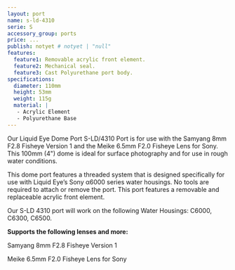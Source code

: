 ```yaml
---
layout: port
name: s-ld-4310
serie: S
accessory_group: ports
price: ...
publish: notyet # notyet | "null"
features:
  feature1: Removable acrylic front element.
  feature2: Mechanical seal.
  feature3: Cast Polyurethane port body.
specifications:
  diameter: 110mm
  height: 53mm
  weight: 115g
  material: |
   - Acrylic Element
   - Polyurethane Base
---
```

Our Liquid Eye Dome Port S-LD/4310 Port is for use with the Samyang 8mm F2.8 Fisheye Version 1
and the Meike 6.5mm F2.0 Fisheye Lens for Sony. This 100mm (4") dome is ideal for surface photography and for use in rough water conditions.

This dome port features a threaded system that is designed specifically for use with Liquid Eye’s Sony α6000 series water housings. No tools are required to attach or remove the port. This port features a removable and replaceable acrylic front element.

Our S-LD 4310 port will work on the following Water Housings: C6000, C6300, C6500.

**Supports the following lenses and more:**

Samyang 8mm F2.8 Fisheye Version 1

Meike 6.5mm F2.0 Fisheye Lens for Sony
